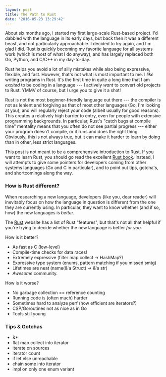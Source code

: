 ```yaml
---
layout: post
title: The Path to Rust
date: '2016-05-23 13:29:42'
---
```


About six months ago, I started my first large-scale Rust-based project.
I'd dabbled with the language in its early days, but back then it was a
different beast, and not particularly approachable. I decided to try
again, and I'm glad I did. Rust is quickly becoming my favorite language
for all systems work (which is most of what I do anyway), and has
largely replaced both Go, Python, and C/C++ in my day-to-day.

Rust helps you avoid a lot of silly mistakes while also being
expressive, flexible, and fast. However, that's not what is most
important to me. I *like* writing programs in Rust. It's the first time
in quite a long time that I am *excited* to be coding in a language ---
I actively *want* to convert old projects to Rust. YMMV of course, but I
urge you to give it a shot!

Rust is not the most beginner-friendly language out there --- the
compiler is not as lenient and forgiving as that of most other languages
(Go, I'm looking at you), and will regularly reject your code (albeit
usually for good reasons). This creates a relatively high barrier to
entry, even for people with extensive programming backgrounds. In
particular, Rust's "catch bugs at compile time" mentality means
that you often do not see partial progress --- either your program
doesn't compile, or it runs and does the right thing. Obviously, this is
not always true, but it can make it harder to learn by doing than in
other, less strict languages.

This post is not meant to be a comprehensive introduction to Rust. If
you want to learn Rust, you should go read the excellent [Rust
book](https://doc.rust-lang.org/book/). Instead, I will attempts to give
some pointers for developers coming from other systems languages (Go and
C in particular), and to point out tips, gotcha's, and shortcomings
along the way.

### How is Rust different?

When researching a new language, developers (like you, dear reader) will
inevitably focus on how the language in question is different from the
one they are currently using. In particular, they want to know whether
(and if so, how) the new languages is *better*.

The [Rust](https://www.rust-lang.org/) website has a list of Rust
"features", but that's not all that helpful if you're trying to decide
whether the new language is better *for you*.

How is it better?

 - As fast as C (low-level)
 - Compile-time checks for data races!
 - Extremely expressive (filter map collect -> HashMap?)
 - Expressive type system (enums, pattern matching if you missed smtg)
 - Lifetimes are neat (name(&'a Struct) -> &'a str)
 - *Awesome* community.

How is it worse?

 - No garbage collection == reference counting
 - Running code is (often much) harder
 - Sometimes hard to analyze perf (how efficient are iterators?)
 - CSP/Goroutines not as nice as in Go
 - Tools still young

### Tips & Gotchas

 - &*
 - flat map collect into iterator
 - iterate on sources
 - iterator count
 - if let else unreachable
 - chain some into iterator
 - impl on only one enum variant
